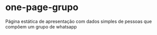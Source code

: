 # one-page-grupo
Página estática de apresentação com dados simples de pessoas que compõem um grupo de whatsapp 
